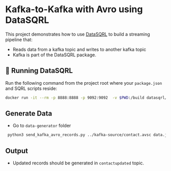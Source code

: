 # Kafka-to-Kafka with Avro using DataSQRL

This project demonstrates how to use [DataSQRL](https://datasqrl.com) to build a streaming pipeline that:

- Reads data from a kafka topic and writes to another kafka topic
- Kafka is part of the DataSQRL package.

## 🐳 Running DataSQRL

Run the following command from the project root where your `package.json` and SQRL scripts reside:

```bash
docker run -it --rm -p 8888:8888 -p 9092:9092  -v $PWD:/build datasqrl/cmd:0.7.0 run -c package.json
```

## Generate Data

* Go to `data-generator` folder 
```bash
 python3 send_kafka_avro_records.py ../kafka-source/contact.avsc data.jsonl contact localhost:9092
```


## Output

* Updated records should be generated in `contactupdated` topic. 
